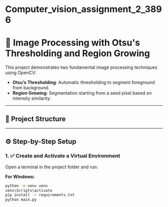 # Computer_vision_assignment_2_3896


# 🧠 Image Processing with Otsu's Thresholding and Region Growing

This project demonstrates two fundamental image processing techniques using OpenCV:

- **Otsu’s Thresholding**: Automatic thresholding to segment foreground from background.
- **Region Growing**: Segmentation starting from a seed pixel based on intensity similarity.

---

## 📁 Project Structure


---

## ⚙️ Step-by-Step Setup

### 1. ✅ Create and Activate a Virtual Environment

Open a terminal in the project folder and run:

**For Windows:**
```bash
python -m venv venv
venv\Scripts\activate
pip install -r requirements.txt
python main.py

